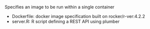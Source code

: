 
Specifies an image to be run within a single container

- Dockerfile: docker image specification built on rocker/r-ver:4.2.2
- server.R: R script defining a REST API using plumber

